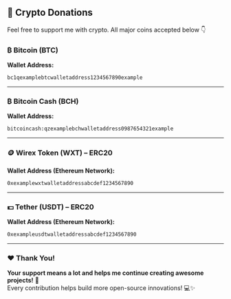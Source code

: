 ## 🔐 Crypto Donations

Feel free to support me with crypto. All major coins accepted below 👇

### ₿ Bitcoin (BTC)
**Wallet Address:**  
```
bc1qexamplebtcwalletaddress1234567890example
```

---

### ₿ Bitcoin Cash (BCH)
**Wallet Address:**  
```
bitcoincash:qzexamplebchwalletaddress0987654321example
```

---

### 🪙 Wirex Token (WXT) – ERC20
**Wallet Address (Ethereum Network):**  
```
0xexamplewxtwalletaddressabcdef1234567890
```

---

### 💵 Tether (USDT) – ERC20
**Wallet Address (Ethereum Network):**  
```
0xexampleusdtwalletaddressabcdef1234567890
```

---

### ❤️ Thank You!
**Your support means a lot and helps me continue creating awesome projects!** 🚀  
Every contribution helps build more open-source innovations! 💻✨
